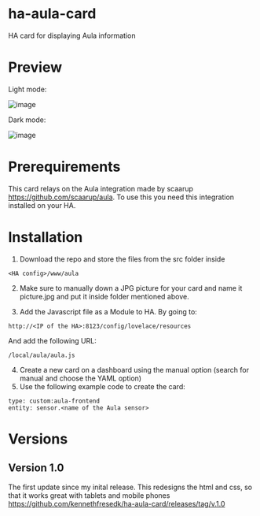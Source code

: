 # ha-aula-card
HA card for displaying Aula information

# Preview 

Light mode:

![image](https://user-images.githubusercontent.com/6505811/224432756-70e4d372-6831-461b-94d4-9196d959396d.png)

Dark mode:

![image](https://user-images.githubusercontent.com/6505811/224433066-7cdabdd8-2fd3-43c1-899c-f05256de8b47.png)


# Prerequirements

This card relays on the Aula integration made by scaarup <https://github.com/scaarup/aula>. To use this you need this integration installed on your HA.

# Installation

1. Download the repo and store the files from the src folder inside 
``` 
<HA config>/www/aula
```


2. Make sure to manually down a JPG picture for your card and name it picture.jpg and put it inside folder mentioned above.
 
3. Add the Javascript file as a Module to HA. By going to:
 ``` 
 http://<IP of the HA>:8123/config/lovelace/resources
 ```
 And add the following URL:
 ``` 
 /local/aula/aula.js
 ``` 

4. Create a new card on a dashboard using the manual option (search for manual and choose the YAML option)
5. Use the following example code to create the card:
 ``` 
 type: custom:aula-frontend
 entity: sensor.<name of the Aula sensor>
 ```
 
 # Versions
 
 ## Version 1.0
The first update since my inital release. This redesigns the html and css, so that it works great with tablets and mobile phones
https://github.com/kennethfresedk/ha-aula-card/releases/tag/v.1.0
